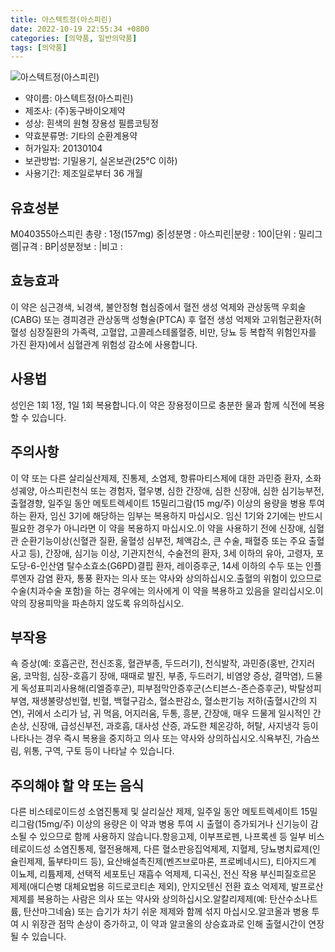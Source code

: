 ```yaml
---
title: 아스텍트정(아스피린)
date: 2022-10-19 22:55:34 +0800
categories: [의약품, 일반의약품]
tags: [의약품]
---
```

![아스텍트정(아스피린)](https://nedrug.mfds.go.kr/pbp/cmn/itemImageDownload/147426658237900055)

- 약이름: 아스텍트정(아스피린)
- 제조사: (주)동구바이오제약
- 성상: 흰색의 원형 장용성 필름코팅정
- 약효분류명: 기타의 순환계용약
- 허가일자: 20130104
- 보관방법: 기밀용기, 실온보관(25℃ 이하)
- 사용기간: 제조일로부터 36 개월
## 유효성분
M040355아스피린
총량 : 1정(157mg) 중|성분명 : 아스피린|분량 : 100|단위 : 밀리그램|규격 : BP|성분정보 : |비고 :
## 효능효과
이 약은 심근경색, 뇌경색, 불안정형 협심증에서 혈전 생성 억제와 관상동맥 우회술(CABG) 또는 경피경관 관상동맥 성형술(PTCA) 후 혈전 생성 억제와 고위험군환자(허혈성 심장질환의 가족력, 고혈압, 고콜레스테롤혈증, 비만, 당뇨 등 복합적 위험인자를 가진 환자)에서 심혈관계 위험성 감소에 사용합니다.
## 사용법
성인은 1회 1정, 1일 1회 복용합니다.이 약은 장용정이므로 충분한 물과 함께 식전에 복용할 수 있습니다.
## 주의사항
이 약 또는 다른 살리실산제제, 진통제, 소염제, 항류마티스제에 대한 과민증 환자, 소화성궤양, 아스피린천식 또는 경험자, 혈우병, 심한 간장애, 심한 신장애, 심한 심기능부전, 출혈경향, 일주일 동안 메토트렉세이트 15밀리그람(15 mg/주) 이상의 용량을 병용 투여하는 환자, 임신 3기에 해당하는 임부는 복용하지 마십시오. 임신 1기와 2기에는 반드시 필요한 경우가 아니라면 이 약을 복용하지 마십시오.이 약을 사용하기 전에 신장애, 심혈관 순환기능이상(신혈관 질환, 울혈성 심부전, 체액감소, 큰 수술, 패혈증 또는 주요 출혈사고 등), 간장애, 심기능 이상, 기관지천식, 수술전의 환자, 3세 이하의 유아, 고령자, 포도당-6-인산염 탈수소효소(G6PD)결핍 환자, 레이증후군, 14세 이하의 수두 또는 인플루엔자 감염 환자, 통풍 환자는 의사 또는 약사와 상의하십시오.출혈의 위험이 있으므로 수술(치과수술 포함)을 하는 경우에는 의사에게 이 약을 복용하고 있음을 알리십시오.이 약의 장용피막을 파손하지 않도록 유의하십시오.
## 부작용
쇽 증상(예: 호흡곤란, 전신조홍, 혈관부종, 두드러기), 천식발작, 과민증(홍반, 간지러움, 코막힘, 심장-호흡기 장애, 때때로 발진, 부종, 두드러기, 비염양 증상, 결막염), 드물게 독성표피괴사용해(리엘증후군), 피부점막안증후군(스티븐스-존슨증후군), 박탈성피부염, 재생불량성빈혈, 빈혈, 백혈구감소, 혈소판감소, 혈소판기능 저하(출혈시간의 지연), 귀에서 소리가 남, 귀 먹음, 어지러움, 두통, 흥분, 간장애, 매우 드물게 일시적인 간손상, 신장애, 급성신부전, 과호흡, 대사성 산증, 과도한 체온강하, 허탈, 사지냉각 등이 나타나는 경우 즉시 복용을 중지하고 의사 또는 약사와 상의하십시오.식욕부진, 가슴쓰림, 위통, 구역, 구토 등이 나타날 수 있습니다.
## 주의해야 할 약 또는 음식
다른 비스테로이드성 소염진통제 및 살리실산 제제, 일주일 동안 메토트렉세이트 15밀리그람(15mg/주) 이상의 용량은 이 약과 병용 투여 시 출혈이 증가되거나 신기능이 감소될 수 있으므로 함께 사용하지 않습니다.항응고제, 이부프로펜, 나프록센 등 일부 비스테로이드성 소염진통제, 혈전용해제, 다른 혈소판응집억제제, 지혈제, 당뇨병치료제(인슐린제제, 톨부타미드 등), 요산배설촉진제(벤즈브로마론, 프로베네시드), 티아지드계 이뇨제, 리튬제제, 선택적 세포토닌 재흡수 억제제, 디곡신, 전신 작용 부신피질호르몬 제제(애디슨병 대체요법용 히드로코티손 제외), 안지오텐신 전환 효소 억제제, 발프로산 제제를 복용하는 사람은 의사 또는 약사와 상의하십시오.알칼리제제(예: 탄산수소나트륨, 탄산마그네슘) 또는 습기가 차기 쉬운 제제와 함께 섞지 마십시오.알코올과 병용 투여 시 위장관 점막 손상이 증가하고, 이 약과 알코올의 상승효과로 인해 출혈시간이 연장될 수 있습니다.
